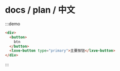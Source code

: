 # docs / plan / 中文

:::demo
```html
<div>
  <button>
    btn
  </button>
  <lxve-button type="primary">主要按钮</lxve-button>
</div>

```
:::